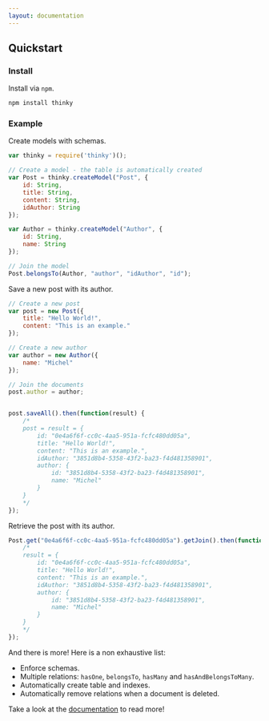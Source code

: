 ```yaml
---
layout: documentation
---
```


## Quickstart

### Install

Install via `npm`.

```bash
npm install thinky
```

### Example

Create models with schemas.

```javascript
var thinky = require('thinky')();

// Create a model - the table is automatically created
var Post = thinky.createModel("Post", {
    id: String,
    title: String,
    content: String,
    idAuthor: String
}); 

var Author = thinky.createModel("Author", {
    id: String,
    name: String
});

// Join the model
Post.belongsTo(Author, "author", "idAuthor", "id");
```

Save a new post with its author.

```js
// Create a new post
var post = new Post({
    title: "Hello World!",
    content: "This is an example."
});

// Create a new author
var author = new Author({
    name: "Michel"
});

// Join the documents
post.author = author;


post.saveAll().then(function(result) {
    /*
    post = result = {
        id: "0e4a6f6f-cc0c-4aa5-951a-fcfc480dd05a",
        title: "Hello World!",
        content: "This is an example.",
        idAuthor: "3851d8b4-5358-43f2-ba23-f4d481358901",
        author: {
            id: "3851d8b4-5358-43f2-ba23-f4d481358901",
            name: "Michel"
        }
    }
    */
});
```

Retrieve the post with its author.

```js
Post.get("0e4a6f6f-cc0c-4aa5-951a-fcfc480dd05a").getJoin().then(function(result) {
    /*
    result = {
        id: "0e4a6f6f-cc0c-4aa5-951a-fcfc480dd05a",
        title: "Hello World!",
        content: "This is an example.",
        idAuthor: "3851d8b4-5358-43f2-ba23-f4d481358901",
        author: {
            id: "3851d8b4-5358-43f2-ba23-f4d481358901",
            name: "Michel"
        }
    }
    */
});
```

And there is more! Here is a non exhaustive list:

- Enforce schemas.
- Multiple relations: `hasOne`, `belongsTo`, `hasMany` and `hasAndBelongsToMany`.
- Automatically create table and indexes.
- Automatically remove relations when a document is deleted.

Take a look at the <a href="/documentation/thinky">documentation</a> to read more!
